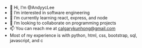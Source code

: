 - 👋 Hi, I’m @AndyycLee
- 👀 I’m interested in software engineering
- 🌱 I’m currently learning react, express, and node
- 💞️ I’m looking to collaborate on programming projects
- 📫 You can reach me at calgarykunhong@gmail.com
- Most of my experience is with python, html, css, bootstrap, sql, javascript, and c

<!---
AndyycLee/AndyycLee is a ✨ special ✨ repository because its `README.md` (this file) appears on your GitHub profile.
You can click the Preview link to take a look at your changes.
--->
